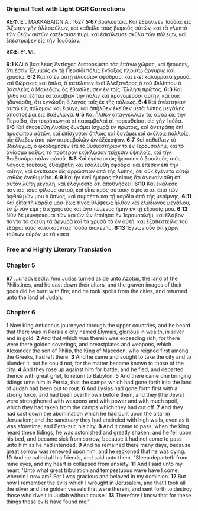 ### Original Text with Light OCR Corrections

**ΚΕΦ. Ε΄.** ΜΑΚΚΑΒΑΙΩΝ Α΄. 1627
**5:67** βουλευτῶς. Καὶ ἐξέκλινεν Ἰούδας εἰς Ἄζωτον γῆν ἀλλοφύλων, καὶ καθεῖλε τοὺς βωμοὺς αὐτῶν, καὶ τὰ γλυπτὰ τῶν θεῶν αὐτῶν κατέκαυσε πυρὶ, καὶ ἐσκύλευσε σκῦλα τῶν πόλεων, καὶ ἐπέστρεψεν εἰς τὴν Ἰουδαίαν.

**ΚΕΦ. Ϛ΄. VI.**

**6:1** ΚΑὶ ὁ βασιλεὺς Ἀντίοχος διεπορεύετο τὰς ἐπάνω χώρας, καὶ ἤκουσεν, ὅτι ἐστὶν Ἐλυμαῖς ἐν τῇ Περσίδι πόλις ἔνδοξος πλούτῳ ἀργυρίῳ καὶ χρυσίῳ.
**6:2** Καὶ τὸ ἐν αὐτῇ πλούσιον σφόδρας, καὶ ἐκεῖ καλύμματα χρυσᾶ, καὶ θώρακες καὶ ὅπλα, ἃ κατέλιπεν ἐκεῖ Ἀλέξανδρος ὁ τοῦ Φιλίππου ὁ βασιλεὺς ὁ Μακεδών, ὃς ἐβασίλευσεν ἐν τοῖς Ἕλλησι πρῶτος.
**6:3** Καὶ ἦλθε καὶ ἐζήτει καταλαβεῖν τὴν πόλιν καὶ προνομεῦσαι αὐτὴν, καὶ οὐκ ἠδυνάσθη, ὅτι ἐγνώσθη ὁ λόγος τοῖς ἐκ τῆς πόλεως.
**6:4** Καὶ ἀνέστησαν αὐτῷ εἰς πόλεμον, καὶ ἔφυγε, καὶ ἀπῆλθεν ἐκεῖθεν μετὰ λύπης μεγάλης ἀποστρέψαι εἰς Βαβυλῶνα.
**6:5** Καὶ ἦλθεν ἀπαγγέλλων τις αὐτῷ εἰς τὴν Περσίδα, ὅτι τετρόπωνται αἱ παρεμβολαὶ αἱ πορευθεῖσαι εἰς γῆν Ἰούδα.
**6:6** Καὶ ἐπορεύθη Λυσίας δυνάμει ἰσχυρᾷ ἐν πρώτοις, καὶ ἀνετράπη ἐπὶ προσώπου αὐτῶν, καὶ ἐπίσχυσαν ὅπλοις καὶ δυνάμει καὶ σκύλοις πολλοῖς, οἷς ἔλαβεν ἀπὸ τῶν παρεμβολῶν ὧν ἐξέκοψαν.
**6:7** Καὶ καθεῖλαν τὸ βδέλυγμα, ὃ ᾠκοδόμησεν ἐπὶ τὸ θυσιαστήριον τὸ ἐν Ἱερουσαλὴμ, καὶ τὸ ἁγίασμα καθὼς τὸ πρότερον ἐκύκλωσαν τείχεσιν ὑψηλοῖς, καὶ τὴν Βαιθσούρα πόλιν αὐτοῦ.
**6:8** Καὶ ἐγένετο ὡς ἤκουσεν ὁ βασιλεὺς τοὺς λόγους τούτους, ἐθαμβήθη καὶ ἐσαλεύθη σφόδρα· καὶ ἔπεσεν ἐπὶ τὴν κοίτην, καὶ ἐνέπεσεν εἰς ἀρρώστιαν ἀπὸ τῆς λύπης, ὅτι οὐκ ἐγένετο αὐτῷ καθὼς ἐνεθυμεῖτο.
**6:9** Καὶ ἦν ἐκεῖ ἡμέρας πλείους ὅτι ἀνεκαίνισθη ἐπ᾿ αὐτὸν λύπη μεγάλη, καὶ ἐλογίσατο ὅτι ἀποθνήσκει.
**6:10** Καὶ ἐκάλεσε πάντας τοὺς φίλους αὐτοῦ, καὶ εἶπε πρὸς αὐτούς· ἀφίσταται ἀπὸ τῶν ὀφθαλμῶν μου ὁ ὕπνος, καὶ συμπέπτωκα τῇ καρδίᾳ ἀπὸ τῆς μερίμνης.
**6:11** Καὶ εἶπα τῇ καρδίᾳ μου· ἕως τίνος θλίψεως ἦλθον καὶ κλύδωνος μεγάλου, ἐν ᾧ νῦν εἰμι ; ὅτι χρηστὸς καὶ ἀγαπώμενος ἤμην ἐν τῇ ἐξουσίᾳ μου.
**6:12** Νῦν δὲ μιμνήσκομαι τῶν κακῶν ὧν ἐποίησα ἐν Ἱερουσαλήμ, καὶ ἔλαβον πάντα τὰ σκεύη τὰ ἀργυρᾶ καὶ τὰ χρυσᾶ τὰ ἐν αὐτῇ, καὶ ἐξαπέστειλα τοῦ ἐξᾶραι τοὺς κατοικοῦντας Ἰούδα διακενῆς.
**6:13** Ἔγνων οὖν ὅτι χάριν τούτων εὗρόν με τὰ κακὰ

### Free and Highly Literary Translation

### Chapter 5

**67** ...unadvisedly. And Judas turned aside unto Azotus, the land of the Philistines, and he cast down their altars, and the graven images of their gods did he burn with fire; and he took spoils from the cities, and returned unto the land of Judah.

### Chapter 6

**1** Now King Antiochus journeyed through the upper countries, and he heard that there was in Persia a city named Elymais, glorious in wealth, in silver and in gold.
**2** And that which was therein was exceeding rich; for there were there golden coverings, and breastplates and weapons, which Alexander the son of Philip, the King of Macedon, who reigned first among the Greeks, had left there.
**3** And he came and sought to take the city and to plunder it, but he could not, for the matter became known to those of the city.
**4** And they rose up against him for battle, and he fled, and departed thence with great grief, to return to Babylon.
**5** And there came one bringing tidings unto him in Persia, that the camps which had gone forth into the land of Judah had been put to rout.
**6** And Lysias had gone forth first with a strong force, and had been overthrown before them, and they [the Jews] were strengthened with weapons and with power and with much spoil, which they had taken from the camps which they had cut off.
**7** And they had cast down the abomination which he had built upon the altar in Jerusalem; and the sanctuary they had encircled with high walls, even as it was aforetime; and Beth-zur, his city.
**8** And it came to pass, when the king heard these tidings, he was astonished and greatly shaken; and he fell upon his bed, and became sick from sorrow, because it had not come to pass unto him as he had intended.
**9** And he remained there many days, because great sorrow was renewed upon him, and he reckoned that he was dying.
**10** And he called all his friends, and said unto them, "Sleep departeth from mine eyes, and my heart is collapsed from anxiety.
**11** And I said unto my heart, 'Unto what great tribulation and tempestuous wave have I come, wherein I now am? For I was gracious and beloved in my dominion.
**12** But now I remember the evils which I wrought in Jerusalem, and that I took all the silver and the golden vessels that were therein, and sent forth to destroy those who dwelt in Judah without cause.'
**13** Therefore I know that for these things these evils have found me,"